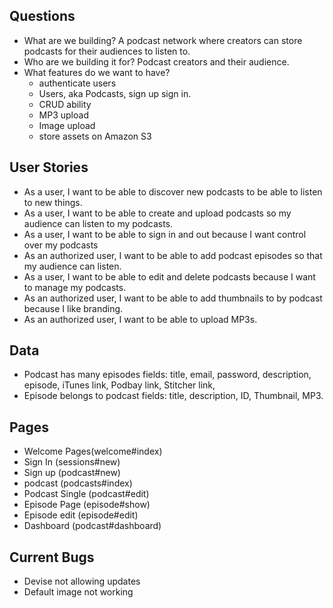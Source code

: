 ## Questions

- What are we building?  A podcast network where creators can store podcasts for their audiences to listen to.
- Who are we building it for?  Podcast creators and their audience.
- What features do we want to have?  
  - authenticate users
  - Users, aka Podcasts, sign up sign in.
  - CRUD ability
  - MP3 upload
  - Image upload
  - store assets on Amazon S3

## User Stories
- As a user, I want to be able to discover new podcasts to be able to listen to new things.
- As a user, I want to be able to create and upload podcasts so my audience can listen to my podcasts.
- As a user, I want to be able to sign in and out because I want control over my podcasts
- As an authorized user, I want to be able to add podcast episodes so that my audience can listen.
- As a user, I want to be able to edit and delete podcasts because I want to manage my podcasts.
- As an authorized user, I want to be able to add thumbnails to by podcast because I like branding.
- As an authorized user, I want to be able to upload MP3s.

## Data
  - Podcast
    has many episodes
    fields: title, email, password, description, episode, iTunes link, Podbay link, Stitcher link,
  - Episode
    belongs to podcast
    fields: title, description, ID, Thumbnail, MP3.

## Pages
- Welcome Pages(welcome#index)
- Sign In (sessions#new)
- Sign up (podcast#new)
- podcast (podcasts#index)
- Podcast Single (podcast#edit)
- Episode Page (episode#show)
- Episode edit (episode#edit)
- Dashboard (podcast#dashboard)

## Current Bugs
- Devise not allowing updates
- Default image not working
